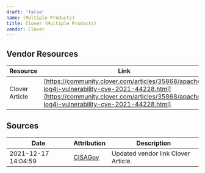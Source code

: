 ```yaml
---
draft: 'false'
name: (Multiple Products)
title: Clover (Multiple Products)
vendor: Clover
---
```


## Vendor Resources
| Resource | Link |
| --- | --- |
| Clover Article | [https://community.clover.com/articles/35868/apache-log4j-vulnerability-cve-2021-44228.html](https://community.clover.com/articles/35868/apache-log4j-vulnerability-cve-2021-44228.html) |



## Sources
| Date | Attribution | Description |
| --- | --- | --- |
| 2021-12-17 14:04:59 | [CISAGov](https://raw.githubusercontent.com/cisagov/log4j-affected-db/develop/README.md) | Updated vendor link Clover Article.  |
